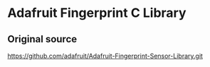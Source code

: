 # Adafruit Fingerprint C Library

## Original source

<https://github.com/adafruit/Adafruit-Fingerprint-Sensor-Library.git>
